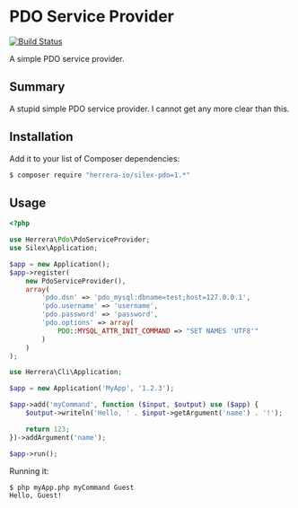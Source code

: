PDO Service Provider
====================

[![Build Status]](https://travis-ci.org/herrera-io/php-silex-pdo)

A simple PDO service provider.

Summary
-------

A stupid simple PDO service provider. I cannot get any more clear than this.

Installation
------------

Add it to your list of Composer dependencies:

```sh
$ composer require "herrera-io/silex-pdo=1.*"
```

Usage
-----

```php
<?php

use Herrera\Pdo\PdoServiceProvider;
use Silex\Application;

$app = new Application();
$app->register(
    new PdoServiceProvider(),
    array(
        'pdo.dsn' => 'pdo_mysql:dbname=test;host=127.0.0.1',
        'pdo.username' => 'username',
        'pdo.password' => 'password',
        'pdo.options' => array(
            PDO::MYSQL_ATTR_INIT_COMMAND => "SET NAMES 'UTF8'"
        )
    )
);

use Herrera\Cli\Application;

$app = new Application('MyApp', '1.2.3');

$app->add('myCommand', function ($input, $output) use ($app) {
    $output->writeln('Hello, ' . $input->getArgument('name') . '!');

    return 123;
})->addArgument('name');

$app->run();
```

Running it:

```sh
$ php myApp.php myCommand Guest
Hello, Guest!
```

[Build Status]: https://travis-ci.org/herrera-io/php-silex-pdo.png?branch=master
